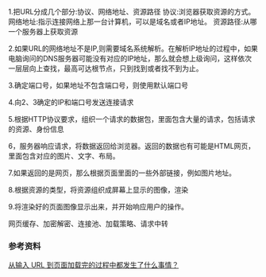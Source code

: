 1.把URL分成几个部分:协议、网络地址、资源路径
协议:浏览器获取资源的方式。
网络地址:指示连接网络上那一台计算机，可以是域名或者IP地址。
资源路径:从哪一个服务器上获取资源


2.如果URL的网络地址不是IP,则需要域名系统解析。在解析IP地址的过程中，如果电脑询问的DNS服务器可能没有对应的IP地址，那么就会想上级询问，这样依次一层层向上查找，最高可达根节点，只到找到或者找不到为止。

3.确定端口号，如果地址不包含端口号，则使用默认端口号

4.向2、3确定的IP和端口号发送连接请求

5.根据HTTP协议要求，组织一个请求的数据包，里面包含大量的请求，包括请求的资源、身份信息

6，服务器响应请求，将数据返回给浏览器。返回的数据也有可能是HTML网页，里面包含对应的图片、文字、布局。

7.如果返回的是网页，那么根据页面里面的一些外部链接，例如图片地址。

8.根据资源的类型，将资源组织成屏幕上显示的图像，渲染

9.将渲染好的页面图像显示出来，并开始响应用户的操作。


网页缓存、加密解密、连接池、加载策略、请求中转

### 参考资料
[从输入 URL 到页面加载完的过程中都发生了什么事情？](http://www.cnblogs.com/rubylouvre/p/3707375.html)